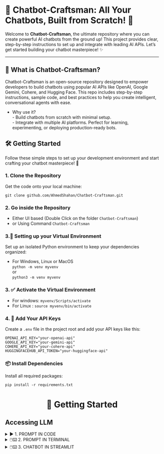 # 🚀 Chatbot-Craftsman: All Your Chatbots, Built from Scratch! 🤖

Welcome to **Chatbot-Craftsman**, the ultimate repository where you can create powerful AI chatbots from the ground up! This project provides clear, step-by-step instructions to set up and integrate with leading AI APIs. Let’s get started building your chatbot masterpiece! ✨

---

## 🎯 What is Chatbot-Craftsman?  
Chatbot-Craftsman is an open-source repository designed to empower developers to build chatbots using popular AI APIs like OpenAI, Google Gemini, Cohere, and Hugging Face. This repo includes step-by-step instructions, sample code, and best practices to help you create intelligent, conversational agents with ease.

* Why use it?  
        - Build chatbots from scratch with minimal setup.  
        - Integrate with multiple AI platforms.
Perfect for learning, experimenting, or deploying production-ready bots.

## 🛠️ Getting Started
Follow these simple steps to set up your development environment and start crafting your chatbot masterpiece! 🎨

### 1. Clone the Repository
Get the code onto your local machine:
```
git clone github.com/AhmedShahan/Chatbot-Craftsman.git 
```

### 2. Go inside the Repository
* Either UI based (Double Click on the folder ```Chatbot-Craftsman```)  
* or Using Command ```Chatbot-Craftsman```

### 3.🐍 Setting up your Virtual Environment
Set up an isolated Python environment to keep your dependencies organized:
* For Windows, Linux or MacOS  
```python -m venv myvenv```  
or   
```python3 -m venv myvenv```

### 3. ✅ Activate the Virtual Environment
- For windows: ```myvenv/Scripts/activate``` 
- For Linux : ```source myvenv/bin/activate```

### 4. 🔐 Add Your API Keys
Create a ```.env``` file in the project root and add your API keys like this:
```
OPENAI_API_KEY="your-openai-api"
GOOGLE_API_KEY="your-gemini-api"
COHERE_API_KEY="your-cohere-api"
HUGGINGFACEHUB_API_TOKEN="your-huggingface-api"
```
### 📦 Install Dependencies
Install all required packages:  
```
pip install -r requirements.txt
```
<div align="center">
  <h1>🧭 Getting Started</h1>
</div>

## Accessing LLM
 
<details><summary>▶️ 1. PROMPT IN CODE</summary>

This is a basic code basis initial chatbot, Just change the Prompt text and run the code. The print or output will be the response. 
<img src="https://github.com/user-attachments/assets/e5bca00f-6ab1-4c61-b183-6b0f95c39bf6" alt="chatbot1" width="800" height="300">
Main code: https://github.com/AhmedShahan/Chatbot-Craftsman/blob/main/1_AccessChatLLM/1_prompt_in_code.py  

**If you are using GPU then you can use Huggingface or Ollama to access more LLMs**
Install Ollama from the terminal  
```
pip install langchain-ollama
```
Now Install ollama in your PC  
  - For Linux: ```curl -fsSL https://ollama.com/install.sh | sh```
  - For Windows: https://ollama.com/download/windows 
  - For MacOS : https://ollama.com/download/mac   

Now Install LLMs from https://ollama.com/search what you desire and based on your GPU  
  * ```ollama run deepseek-r1```
  * ```ollama run llama3.2```
  * ```ollama run gemma3```


<img src="https://github.com/user-attachments/assets/711092fd-f764-4a94-9bd1-7c9e77583f64" alt="chatbot1" width="800" height="300">  

Main code: https://github.com/AhmedShahan/Chatbot-Craftsman/blob/main/1_AccessChatLLM/1.1_prompt_inCode_ollama.py 
</details>


<details><summary>🖱️⌨️ 2. PROMPT IN TERMINAL</summary>
There will be a while loop where you can prompt and answer. If the user type exit then the chatbot will be terminated.   
        
![chatbot2](https://github.com/user-attachments/assets/799969b5-f6aa-4d68-a7c1-183652b1d370)

Main code: https://github.com/AhmedShahan/Chatbot-Craftsman/blob/main/1_AccessChatLLM/2_prompt_in_terminal.py  
</details>

<details><summary>🖱️⌨️ 3. CHATBOT IN STREAMLIT</summary>

</details>
